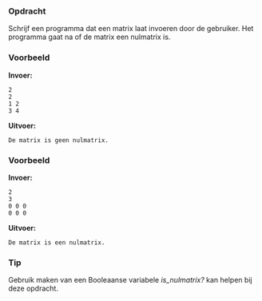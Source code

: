 ### Opdracht
Schrijf een programma dat een matrix laat invoeren door de gebruiker.
Het programma gaat na of de matrix een nulmatrix is.


### Voorbeeld

**Invoer:**

    2
    2
    1 2
    3 4

**Uitvoer:**

    De matrix is geen nulmatrix.

### Voorbeeld

**Invoer:**

    2
    3
    0 0 0
    0 0 0

**Uitvoer:**

    De matrix is een nulmatrix.

### Tip
Gebruik maken van een Booleaanse variabele *is_nulmatrix?* kan helpen bij deze opdracht.
